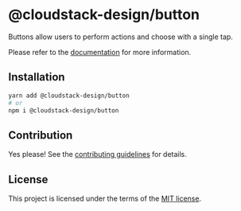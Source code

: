 # @cloudstack-design/button

Buttons allow users to perform actions and choose with a single tap.

Please refer to the [documentation](https://heroui.com/docs/components/button) for more information.

## Installation

```sh
yarn add @cloudstack-design/button
# or
npm i @cloudstack-design/button
```

## Contribution

Yes please! See the
[contributing guidelines](https://github.com/heroui-inc/heroui/blob/master/CONTRIBUTING.md)
for details.

## License

This project is licensed under the terms of the
[MIT license](https://github.com/heroui-inc/heroui/blob/master/LICENSE).
